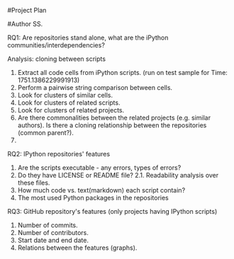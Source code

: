 #Project Plan

#Author SS.


RQ1: Are repositories stand alone, what are the iPython communities/interdependencies?

Analysis: cloning between scripts

 1. Extract all code cells from iPython scripts. (run on test sample for Time:  1751.1386229991913)
 2. Perform a pairwise string comparison between cells.
 3. Look for clusters of similar cells.
 4. Look for clusters of related scripts.
 5. Look for clusters of related projects.
 6. Are there commonalities between the related projects (e.g. similar authors).  Is there a cloning relationship between the repositories (common parent?).
 7.

 RQ2: IPython repositories' features

 1. Are the scripts executable - any errors, types of errors?
 2. Do they have LICENSE or README file?
    2.1. Readability analysis over these files.
 3. How much code vs. text(markdown) each script contain?
 4. The most used Python packages in the repositories

 RQ3: GitHub repository's features (only projects having IPython scripts)

 1. Number of commits.
 2. Number of contributors.
 3. Start date and end date.
 4. Relations between the features (graphs).


